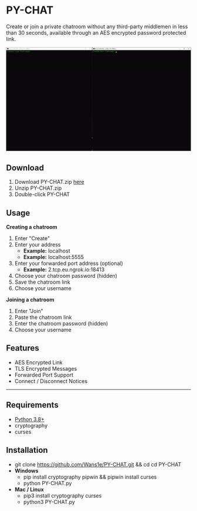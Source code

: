# PY-CHAT
Create or join a private chatroom without any third-party middlemen in less than 30 seconds, available through an AES encrypted password protected link.

![PY-CHAT.gif](PY-CHAT.gif)

## Download
1. Download PY-CHAT.zip [here](https://github.com/Wans1e/PY-CHAT/releases/download/Release/PY-CHAT.zip)
2. Unzip PY-CHAT.zip
3. Double-click PY-CHAT

## Usage
**Creating a chatroom**
1. Enter "Create"
2. Enter your address
    * **Example:** localhost
    * **Example:** localhost:5555
3. Enter your forwarded port address (optional)
    * **Example:** 2.tcp.eu.ngrok.io:18413
4. Choose your chatroom password (hidden)
5. Save the chatroom link
6. Choose your username

**Joining a chatroom**
1. Enter "Join"
2. Paste the chatroom link
3. Enter the chatroom password (hidden)
4. Choose your username

## Features
* AES Encrypted Link
* TLS Encrypted Messages
* Forwarded Port Support
* Connect / Disconnect Notices

---

## Requirements
* [Python 3.8+](https://www.python.org/downloads/release/python-380/)
* cryptography
* curses

## Installation
* git clone https://github.com/Wans1e/PY-CHAT.git && cd cd PY-CHAT
* **Windows**
  * pip install cryptography pipwin && pipwin install curses
  * python PY-CHAT.py
* **Mac / Linux**
  * pip3 install cryptography curses
  * python3 PY-CHAT.py
